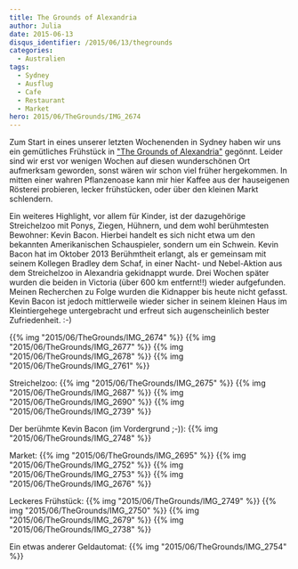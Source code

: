 ```yaml
---
title: The Grounds of Alexandria
author: Julia
date: 2015-06-13
disqus_identifier: /2015/06/13/thegrounds
categories:
  - Australien
tags:
  - Sydney
  - Ausflug
  - Cafe
  - Restaurant
  - Market
hero: 2015/06/TheGrounds/IMG_2674
---
```


Zum Start in eines unserer letzten Wochenenden in Sydney haben wir uns ein gemütliches Frühstück in ["The Grounds of Alexandria"](http://thegrounds.com.au/) gegönnt. Leider sind wir erst vor wenigen Wochen auf diesen wunderschönen Ort aufmerksam geworden, sonst wären wir schon viel früher hergekommen.<!--more-->  In mitten einer wahren Pflanzenoase kann mir hier Kaffee aus der hauseigenen Rösterei probieren, lecker frühstücken, oder über den kleinen Markt schlendern.

Ein weiteres Highlight, vor allem für Kinder, ist der dazugehörige Streichelzoo mit Ponys, Ziegen, Hühnern, und dem wohl berühmtesten Bewohner: Kevin Bacon. Hierbei handelt es sich nicht etwa um den bekannten Amerikanischen Schauspieler, sondern um ein Schwein. Kevin Bacon hat im Oktober 2013 Berühmtheit erlangt, als er gemeinsam mit seinem Kollegen Bradley dem Schaf, in einer Nacht- und Nebel-Aktion aus dem Streichelzoo in Alexandria gekidnappt wurde. Drei Wochen später wurden die beiden in Victoria (über 600 km entfernt!!) wieder aufgefunden. Meinen Recherchen zu Folge wurden die Kidnapper bis heute nicht gefasst. Kevin Bacon ist jedoch mittlerweile wieder sicher in seinem kleinen Haus im Kleintiergehege untergebracht und erfreut sich augenscheinlich bester Zufriedenheit. :-)

{{% img "2015/06/TheGrounds/IMG_2674" %}}
{{% img "2015/06/TheGrounds/IMG_2677" %}}
{{% img "2015/06/TheGrounds/IMG_2678" %}}
{{% img "2015/06/TheGrounds/IMG_2761" %}}

Streichelzoo:
{{% img "2015/06/TheGrounds/IMG_2675" %}}
{{% img "2015/06/TheGrounds/IMG_2687" %}}
{{% img "2015/06/TheGrounds/IMG_2690" %}}
{{% img "2015/06/TheGrounds/IMG_2739" %}}

Der berühmte Kevin Bacon (im Vordergrund ;-)):
{{% img "2015/06/TheGrounds/IMG_2748" %}}

Market:
{{% img "2015/06/TheGrounds/IMG_2695" %}}
{{% img "2015/06/TheGrounds/IMG_2752" %}}
{{% img "2015/06/TheGrounds/IMG_2753" %}}
{{% img "2015/06/TheGrounds/IMG_2676" %}}

Leckeres Frühstück:
{{% img "2015/06/TheGrounds/IMG_2749" %}}
{{% img "2015/06/TheGrounds/IMG_2750" %}}
{{% img "2015/06/TheGrounds/IMG_2679" %}}
{{% img "2015/06/TheGrounds/IMG_2738" %}}


Ein etwas anderer Geldautomat:
{{% img "2015/06/TheGrounds/IMG_2754" %}}


